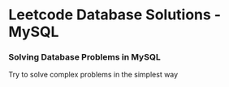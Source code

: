 # Leetcode Database Solutions - MySQL
### Solving Database Problems in MySQL
Try to solve complex problems in the simplest way
